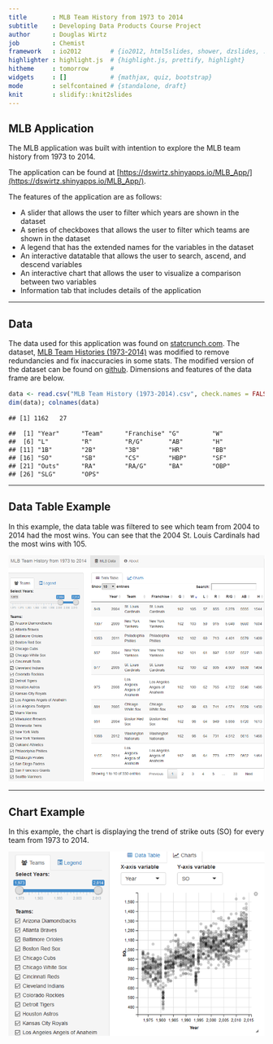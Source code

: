 ```yaml
---
title       : MLB Team History from 1973 to 2014
subtitle    : Developing Data Products Course Project
author      : Douglas Wirtz
job         : Chemist
framework   : io2012        # {io2012, html5slides, shower, dzslides, ...}
highlighter : highlight.js  # {highlight.js, prettify, highlight}
hitheme     : tomorrow      # 
widgets     : []            # {mathjax, quiz, bootstrap}
mode        : selfcontained # {standalone, draft}
knit        : slidify::knit2slides
---
```


## MLB Application

The MLB application was built with intention to explore the MLB team history from 1973 to 2014.

The application can be found at [https://dswirtz.shinyapps.io/MLB_App/](https://dswirtz.shinyapps.io/MLB_App/).

The features of the application are as follows:
* A slider that allows the user to filter which years are shown in the dataset
* A series of checkboxes that allows the user to filter which teams are shown in the dataset
* A legend that has the extended names for the variables in the dataset
* An interactive datatable that allows the user to search, ascend, and descend variables
* An interactive chart that allows the user to visualize a comparison between two variables
* Information tab that includes details of the application

---

## Data

The data used for this application was found on [statcrunch.com](http://www.statcrunch.com).
The dataset, [MLB Team Histories (1973-2014)](http://www.statcrunch.com/5.0/index.php?dataid=1819295) was modified to remove redundancies and fix inaccuracies in some stats. The modified version of the dataset can be found on [github](https://github.com/dswirtz/DevelopingDataProducts). Dimensions and features of the data frame are below.


```r
data <- read.csv("MLB Team History (1973-2014).csv", check.names = FALSE)
dim(data); colnames(data)
```

```
## [1] 1162   27
```

```
##  [1] "Year"      "Team"      "Franchise" "G"         "W"        
##  [6] "L"         "R"         "R/G"       "AB"        "H"        
## [11] "1B"        "2B"        "3B"        "HR"        "BB"       
## [16] "SO"        "SB"        "CS"        "HBP"       "SF"       
## [21] "Outs"      "RA"        "RA/G"      "BA"        "OBP"      
## [26] "SLG"       "OPS"
```

---  

## Data Table Example

In this example, the data table was filtered to see which team from 2004 to 2014 had the most wins. You can see that the 2004 St. Louis Cardinals had the most wins with 105.

![](assets/img/DataTable.png)

---

## Chart Example

In this example, the chart is displaying the trend of strike outs (SO) for every team from 1973 to 2014. 

![](assets/img/Chart.png)




